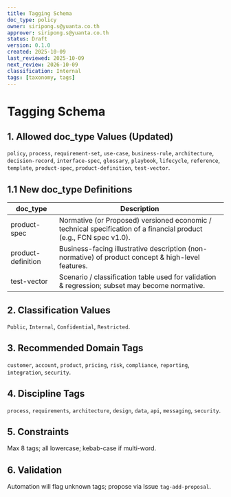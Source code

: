 ```yaml
---
title: Tagging Schema
doc_type: policy
owner: siripong.s@yuanta.co.th
approver: siripong.s@yuanta.co.th
status: Draft
version: 0.1.0
created: 2025-10-09
last_reviewed: 2025-10-09
next_review: 2026-10-09
classification: Internal
tags: [taxonomy, tags]
---
```


# Tagging Schema

## 1. Allowed doc_type Values (Updated)
`policy`, `process`, `requirement-set`, `use-case`, `business-rule`, `architecture`, `decision-record`, `interface-spec`, `glossary`, `playbook`, `lifecycle`, `reference`, `template`, `product-spec`, `product-definition`, `test-vector`.

## 1.1 New doc_type Definitions
| doc_type | Description |
|----------|-------------|
| product-spec | Normative (or Proposed) versioned economic / technical specification of a financial product (e.g., FCN spec v1.0). |
| product-definition | Business-facing illustrative description (non-normative) of product concept & high-level features. |
| test-vector | Scenario / classification table used for validation & regression; subset may become normative. |

## 2. Classification Values
`Public`, `Internal`, `Confidential`, `Restricted`.

## 3. Recommended Domain Tags
`customer`, `account`, `product`, `pricing`, `risk`, `compliance`, `reporting`, `integration`, `security`.

## 4. Discipline Tags
`process`, `requirements`, `architecture`, `design`, `data`, `api`, `messaging`, `security`.

## 5. Constraints
Max 8 tags; all lowercase; kebab-case if multi-word.

## 6. Validation
Automation will flag unknown tags; propose via Issue `tag-add-proposal`.